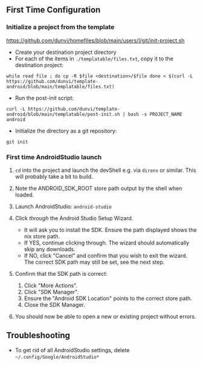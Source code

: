 ## First Time Configuration

###  Initialize a project from the template
https://github.com/dunvi/homefiles/blob/main/users/l/git/init-project.sh

* Create your destination project directory
* For each of the items in `./templatable/files.txt`, copy it to the destination project:
```
while read file ; do cp -R $file <destination>/$file done < $(curl -L https://github.com/dunvi/template-android/blob/main/templatable/files.txt)
```
* Run the post-init script:
```
curl -L https://github.com/dunvi/template-android/blob/main/templatable/post-init.sh | bash -s PROJECT_NAME android
```
* Initialize the directory as a git repository:
```
git init
```

### First time AndroidStudio launch

1. `cd` into the project and launch the devShell e.g. via `direnv` or similar. This will probably take a bit to build.
1. Note the ANDROID_SDK_ROOT store path output by the shell when loaded.
1. Launch AndroidStudio: `android-studio`
1. Click _through_ the Android Studio Setup Wizard.
    * It will ask you to install the SDK. Ensure the path displayed shows the nix store path.
    * If YES, continue clicking through. The wizard should automatically skip any downloads.
    * If NO, click "Cancel" and confirm that you wish to exit the wizard. The correct SDK path may still be set, see the next step.
1. Confirm that the SDK path is correct:
    1. Click "More Actions".
    1. Click "SDK Manager".
    1. Ensure the "Android SDK Location" points to the correct store path.
    1. Close the SDK Manager.

1. You should now be able to open a new or existing project without errors.

## Troubleshooting

* To get rid of all AndroidStudio settings, delete `~/.config/Google/AndroidStudio*`
